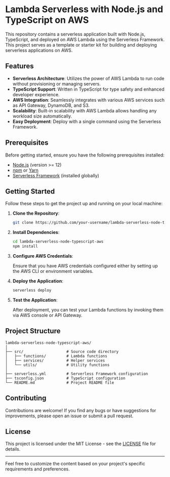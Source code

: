 # Lambda Serverless with Node.js and TypeScript on AWS

This repository contains a serverless application built with Node.js, TypeScript, and deployed on AWS Lambda using the Serverless Framework. This project serves as a template or starter kit for building and deploying serverless applications on AWS.

## Features

- **Serverless Architecture**: Utilizes the power of AWS Lambda to run code without provisioning or managing servers.
- **TypeScript Support**: Written in TypeScript for type safety and enhanced developer experience.
- **AWS Integration**: Seamlessly integrates with various AWS services such as API Gateway, DynamoDB, and S3.
- **Scalability**: Built-in scalability with AWS Lambda allows handling any workload size automatically.
- **Easy Deployment**: Deploy with a single command using the Serverless Framework.

## Prerequisites

Before getting started, ensure you have the following prerequisites installed:

- [Node.js](https://nodejs.org/) (version >= 12)
- [npm](https://www.npmjs.com/) or [Yarn](https://yarnpkg.com/)
- [Serverless Framework](https://www.serverless.com/framework/docs/getting-started/) (installed globally)

## Getting Started

Follow these steps to get the project up and running on your local machine:

1. **Clone the Repository**:

   ```bash
   git clone https://github.com/your-username/lambda-serverless-node-typescript-aws.git
   ```

2. **Install Dependencies**:

   ```bash
   cd lambda-serverless-node-typescript-aws
   npm install
   ```

3. **Configure AWS Credentials**:

   Ensure that you have AWS credentials configured either by setting up the AWS CLI or environment variables.

4. **Deploy the Application**:

   ```bash
   serverless deploy
   ```

5. **Test the Application**:

   After deployment, you can test your Lambda functions by invoking them via AWS console or API Gateway.

## Project Structure

```
lambda-serverless-node-typescript-aws/
│
├── src/                   # Source code directory
│   ├── functions/         # Lambda functions
│   ├── services/          # Helper services
│   └── utils/             # Utility functions
│
├── serverless.yml         # Serverless Framework configuration
├── tsconfig.json          # TypeScript configuration
└── README.md              # Project README file
```

## Contributing

Contributions are welcome! If you find any bugs or have suggestions for improvements, please open an issue or submit a pull request.

## License

This project is licensed under the MIT License - see the [LICENSE](LICENSE) file for details.

---

Feel free to customize the content based on your project's specific requirements and preferences.